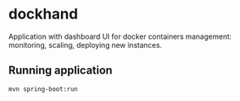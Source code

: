 # dockhand
Application with dashboard UI for docker containers management: monitoring, scaling, deploying new instances.

## Running application

    mvn spring-boot:run